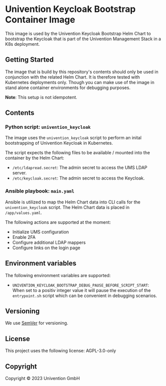 <!--
SPDX-FileCopyrightText: 2023 Univention GmbH
SPDX-License-Identifier: AGPL-3.0-only
-->

# Univention Keycloak Bootstrap Container Image

This image is used by the Univention Keycloak Bootstrap Helm Chart to bootstrap the Keycloak that is part of the Univention Management Stack in a K8s deployment.

## Getting Started

The image that is build by this repository's contents should only be used in conjunction with the related Helm Chart.
It is therefore tested with Kubernetes deployments only. Though you can make use of the image in stand alone
container environments for debugging purposes.

**Note**: This setup is not idempotent.

## Contents

### Python script: `univention_keycloak`

The image uses the `univention_keycloak` script to perform an inital bootstrapping of Univention Keycloak in Kubernetes.

The script expects the following files to be available / mounted into the container by the Helm Chart:

- `/etc/ldapread.secret`: The admin secret to access the UMS LDAP server.
- `/etc/keycloak.secret`: The admin secret to access the Keycloak.

### Ansible playbook: `main.yaml`

Ansible is utilized to map the Helm Chart data into CLI calls for the `univention_keycloak` script. The Helm Chart data
is placed in `/app/values.yaml`.

The following actions are supported at the moment:
- Initialize UMS configuration
- Enable 2FA
- Configure additional LDAP mappers
- Configure links on the login page

## Environment variables

The following environment variables are supported:

- `UNIVENTION_KEYCLOAK_BOOTSTRAP_DEBUG_PAUSE_BEFORE_SCRIPT_START`: When set to a positiv integer value it will pause the execution of the `entrypoint.sh` script which can be convenient in debugging scenarios.

## Versioning

We use [SemVer](http://semver.org/) for versioning.

## License

This project uses the following license: AGPL-3.0-only

## Copyright

Copyright © 2023 Univention GmbH

